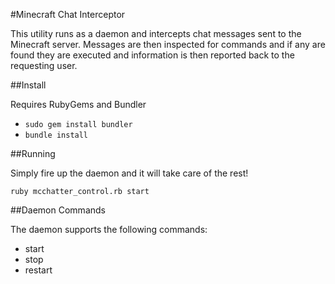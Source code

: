#Minecraft Chat Interceptor

This utility runs as a daemon and intercepts chat messages  sent to the Minecraft server. Messages are then inspected for commands and if any are found they are executed and information is then reported back to the requesting user.

##Install

Requires RubyGems and Bundler

* `sudo gem install bundler`
* `bundle install`

##Running

Simply fire up the daemon and it will take care of the rest!

	ruby mcchatter_control.rb start

##Daemon Commands

The daemon supports the following commands:

* start
* stop
* restart